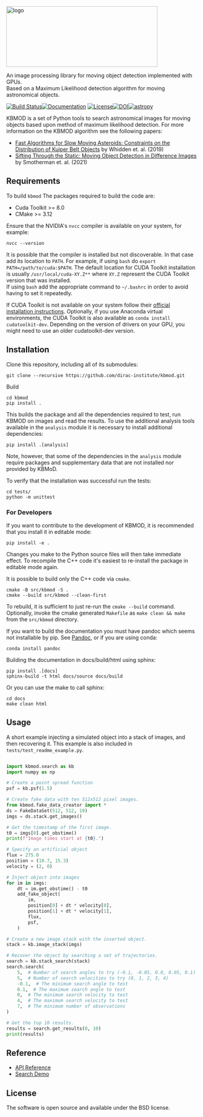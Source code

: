 <img src="https://gist.githubusercontent.com/PWhiddy/d42e66a9dd8e4af205a706f388a90ed4/raw/ae5bb87ada12538289852b58ba8e54b564a81584/kbmod.svg?sanitize=true" alt="logo" width="400" height="160"/>

An image processing library for moving object detection implemented with GPUs.  
Based on a Maximum Likelihood detection algorithm for moving astronomical objects.

[![Build Status](https://github.com/dirac-institute/kbmod/actions/workflows/canary_builds.yaml/badge.svg)](https://github.com/dirac-institute/kbmod/actions/workflows/test_build.yaml)[![Documentation](https://github.com/dirac-institute/kbmod/actions/workflows/build_docs.yaml/badge.svg)](https://epyc.astro.washington.edu/~kbmod/) [![License](https://img.shields.io/badge/License-BSD%202--Clause-orange.svg)](https://opensource.org/licenses/BSD-2-Clause)[![DOI](https://zenodo.org/badge/DOI/10.5281/zenodo.1342297.svg)](https://doi.org/10.5281/zenodo.1342297)[![astropy](http://img.shields.io/badge/powered%20by-AstroPy-orange.svg?style=flat)](http://www.astropy.org/)



KBMOD is a set of Python tools to search astronomical images for moving
objects based upon method of maximum likelihood detection. For more information on the KBMOD algorithm see the following papers:
* [Fast Algorithms for Slow Moving Asteroids: Constraints on the Distribution of Kuiper Belt Objects](https://ui.adsabs.harvard.edu/abs/2019AJ....157..119W/abstract) by Whidden et. al. (2019)
* [Sifting Through the Static: Moving Object Detection in Difference Images](https://arxiv.org/abs/2109.03296) by Smotherman et. al. (2021)

## Requirements

To build `kbmod` The packages required to build the code are:
* Cuda Toolkit >= 8.0
* CMake >= 3.12

Ensure that the NVIDIA's `nvcc` compiler is available on your system, for example:
```
nvcc --version
```
It is possible that the compiler is installed but not discoverable. In that case add its location to `PATH`. For example, if using `bash`  do `export PATH=/path/to/cuda:$PATH`. The default location for CUDA Toolkit installation is usually `/usr/local/cuda-XY.Z**` where `XY.Z` represent the CUDA Toolkit version that was installed.    
If using `bash` add the appropriate command to `~/.bashrc` in order to avoid having to set it repeatedly.

If CUDA Toolkit is not available on your system follow their [official installation instructions](https://developer.nvidia.com/cuda-toolkit). Optionally, if you use Anaconda virtual environments, the CUDA Toolkit is also available as `conda install cudatoolkit-dev`. Depending on the version of drivers on your GPU, you might need to use an older cudatoolkit-dev version.

## Installation

Clone this repository, including all of its submodules:
```
git clone --recursive https://github.com/dirac-institute/kbmod.git
```

Build
```
cd kbmod
pip install .
```

This builds the package and all the dependencies required to test, run KBMOD on images and read the results. To use the additional analysis tools available in the `analysis` module it is necessary to install additional dependencies:
```
pip install .[analysis]
```
Note, however, that some of the dependencies in the `analysis` module require packages and supplementary data that are not installed nor provided by KBMoD. 

To verify that the installation was successful run the tests:
```
cd tests/
python -m unittest
```

### For Developers

If you want to contribute to the development of KBMOD, it is recommended that you install it in editable mode:
```
pip install -e .
```
Changes you make to the Python source files will then take immediate effect. To recompile the C++ code it's easiest to re-install the package in editable mode again. 

It is possible to build only the C++ code via `cmake`. 
```
cmake -B src/kbmod -S .
cmake --build src/kbmod --clean-first
```
To rebuild, it is sufficient to just re-run the `cmake --build` command. Optionally, invoke the cmake generated `Makefile` as `make clean && make` from the `src/kbmod` directory.

If you want to build the documentation you must have pandoc which seems not installable by pip.
See [Pandoc](https://pandoc.org/installing.html), or if you are using conda:
```
conda install pandoc
```
Building the documentation in docs/build/html using sphinx:
```
pip install .[docs]
sphinx-build -t html docs/source docs/build
```
Or you can use the make to call sphinx:
```
cd docs
make clean html
```
## Usage

A short example injecting a simulated object into a stack of images, and then recovering it. This example is also included in `tests/test_readme_example.py`.

```python

import kbmod.search as kb
import numpy as np

# Create a point spread function
psf = kb.psf(1.5)

# Create fake data with ten 512x512 pixel images.
from kbmod.fake_data_creator import *
ds = FakeDataSet(512, 512, 10)
imgs = ds.stack.get_images()

# Get the timestamp of the first image.
t0 = imgs[0].get_obstime()
print(f"Image times start at {t0}.")

# Specify an artificial object
flux = 275.0
position = (10.7, 15.3)
velocity = (2, 0)

# Inject object into images
for im in imgs:
    dt = im.get_obstime() - t0
    add_fake_object(
        im,
        position[0] + dt * velocity[0],
        position[1] + dt * velocity[1],
        flux,
        psf,
    )

# Create a new image stack with the inserted object.
stack = kb.image_stack(imgs)

# Recover the object by searching a set of trajectories.
search = kb.stack_search(stack)
search.search(
    5,  # Number of search angles to try (-0.1, -0.05, 0.0, 0.05, 0.1)
    5,  # Number of search velocities to try (0, 1, 2, 3, 4)
    -0.1,  # The minimum search angle to test
    0.1,  # The maximum search angle to test
    0,  # The minimum search velocity to test
    4,  # The maximum search velocity to test
    7,  # The minimum number of observations
)

# Get the top 10 results.
results = search.get_results(0, 10)
print(results)
```

## Reference

* [API Reference](notebooks/Kbmod_Reference.ipynb)
* [Search Demo](notebooks/KBMOD_Demo.ipynb)

## License

The software is open source and available under the BSD license.
